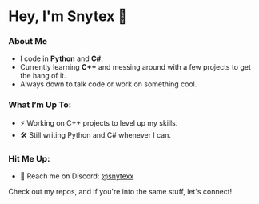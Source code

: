<h1>Hey, I'm Snytex 👋</h1>

<h3>About Me</h3>
<ul>
  <li>I code in <strong>Python</strong> and <strong>C#</strong>.</li>
  <li>Currently learning <strong>C++</strong> and messing around with a few projects to get the hang of it.</li>
  <li>Always down to talk code or work on something cool.</li>
</ul>

<h3>What I’m Up To:</h3>
<ul>
  <li>⚡ Working on C++ projects to level up my skills.</li>
  <li>🛠️ Still writing Python and C# whenever I can.</li>
</ul>

<h3>Hit Me Up:</h3>
<ul>
  <li>💬 Reach me on Discord: <a href="https://discordapp.com/users/snytexx">@snytexx</a></li>
</ul>

<p>Check out my repos, and if you're into the same stuff, let's connect!</p>
